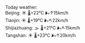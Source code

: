 Today weather:  
Beijing: ☀️   🌡️+22°C 🌬️↑15km/h  
Tianjin: ☀️   🌡️+19°C 🌬️↖22km/h  
Shijiazhuang: 🌫  🌡️+21°C 🌬️↖15km/h  
Tangshan: ☀️   🌡️+23°C 🌬️↑20km/h  
